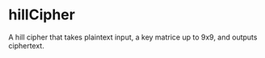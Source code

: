 # hillCipher
A hill cipher that takes plaintext input, a key matrice up to 9x9, and outputs ciphertext.
